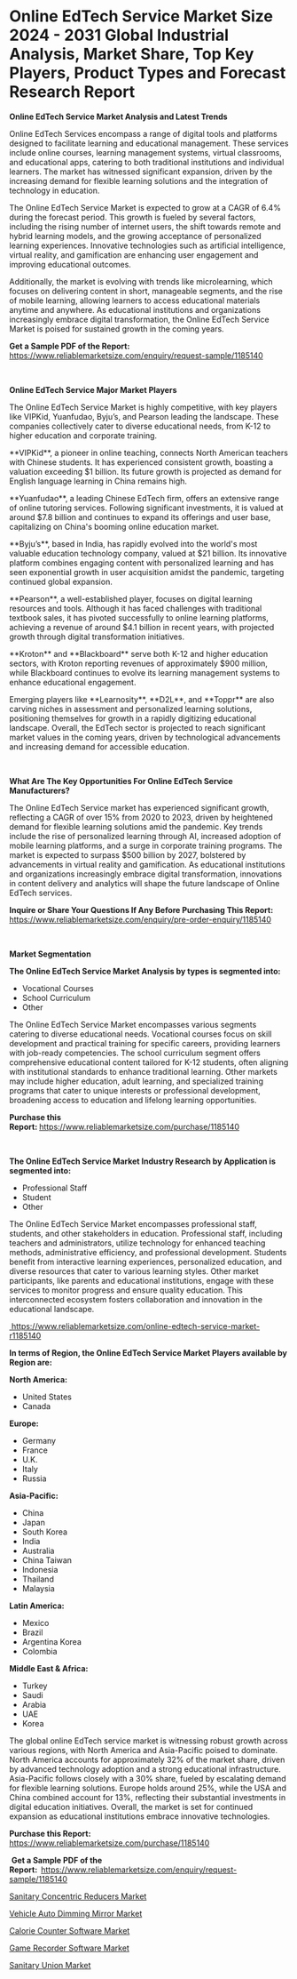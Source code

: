 <p><h1>Online EdTech Service Market Size 2024 - 2031 Global Industrial Analysis, Market Share, Top Key Players, Product Types and Forecast Research Report</h1></p><p><strong>Online EdTech Service Market Analysis and Latest Trends</strong></p>
<p><p>Online EdTech Services encompass a range of digital tools and platforms designed to facilitate learning and educational management. These services include online courses, learning management systems, virtual classrooms, and educational apps, catering to both traditional institutions and individual learners. The market has witnessed significant expansion, driven by the increasing demand for flexible learning solutions and the integration of technology in education.</p><p>The Online EdTech Service Market is expected to grow at a CAGR of 6.4% during the forecast period. This growth is fueled by several factors, including the rising number of internet users, the shift towards remote and hybrid learning models, and the growing acceptance of personalized learning experiences. Innovative technologies such as artificial intelligence, virtual reality, and gamification are enhancing user engagement and improving educational outcomes.</p><p>Additionally, the market is evolving with trends like microlearning, which focuses on delivering content in short, manageable segments, and the rise of mobile learning, allowing learners to access educational materials anytime and anywhere. As educational institutions and organizations increasingly embrace digital transformation, the Online EdTech Service Market is poised for sustained growth in the coming years.</p></p>
<p><strong>Get a Sample PDF of the Report:&nbsp;</strong> <a href="https://www.reliablemarketsize.com/enquiry/request-sample/1185140?utm_campaign=1186&utm_medium=2&utm_source=Github&utm_content=ia&utm_term=22102024&utm_id=online-edtech-service">https://www.reliablemarketsize.com/enquiry/request-sample/1185140</a></p>
<p>&nbsp;</p>
<p><strong>Online EdTech Service Major Market Players</strong></p>
<p><p>The Online EdTech Service Market is highly competitive, with key players like VIPKid, Yuanfudao, Byju’s, and Pearson leading the landscape. These companies collectively cater to diverse educational needs, from K-12 to higher education and corporate training.</p><p>**VIPKid**, a pioneer in online teaching, connects North American teachers with Chinese students. It has experienced consistent growth, boasting a valuation exceeding $1 billion. Its future growth is projected as demand for English language learning in China remains high.</p><p>**Yuanfudao**, a leading Chinese EdTech firm, offers an extensive range of online tutoring services. Following significant investments, it is valued at around $7.8 billion and continues to expand its offerings and user base, capitalizing on China's booming online education market.</p><p>**Byju’s**, based in India, has rapidly evolved into the world's most valuable education technology company, valued at $21 billion. Its innovative platform combines engaging content with personalized learning and has seen exponential growth in user acquisition amidst the pandemic, targeting continued global expansion.</p><p>**Pearson**, a well-established player, focuses on digital learning resources and tools. Although it has faced challenges with traditional textbook sales, it has pivoted successfully to online learning platforms, achieving a revenue of around $4.1 billion in recent years, with projected growth through digital transformation initiatives.</p><p>**Kroton** and **Blackboard** serve both K-12 and higher education sectors, with Kroton reporting revenues of approximately $900 million, while Blackboard continues to evolve its learning management systems to enhance educational engagement.</p><p>Emerging players like **Learnosity**, **D2L**, and **Toppr** are also carving niches in assessment and personalized learning solutions, positioning themselves for growth in a rapidly digitizing educational landscape. Overall, the EdTech sector is projected to reach significant market values in the coming years, driven by technological advancements and increasing demand for accessible education.</p></p>
<p>&nbsp;</p>
<p><strong>What Are The Key Opportunities For Online EdTech Service Manufacturers?</strong></p>
<p><p>The Online EdTech Service market has experienced significant growth, reflecting a CAGR of over 15% from 2020 to 2023, driven by heightened demand for flexible learning solutions amid the pandemic. Key trends include the rise of personalized learning through AI, increased adoption of mobile learning platforms, and a surge in corporate training programs. The market is expected to surpass $500 billion by 2027, bolstered by advancements in virtual reality and gamification. As educational institutions and organizations increasingly embrace digital transformation, innovations in content delivery and analytics will shape the future landscape of Online EdTech services.</p></p>
<p><strong>Inquire or Share Your Questions If Any Before Purchasing This Report:</strong> <a href="https://www.reliablemarketsize.com/enquiry/pre-order-enquiry/1185140?utm_campaign=1186&utm_medium=2&utm_source=Github&utm_content=ia&utm_term=22102024&utm_id=online-edtech-service">https://www.reliablemarketsize.com/enquiry/pre-order-enquiry/1185140</a></p>
<p>&nbsp;</p>
<p><strong>Market Segmentation</strong></p>
<p><strong>The Online EdTech Service Market Analysis by types is segmented into:</strong></p>
<p><ul><li>Vocational Courses</li><li>School Curriculum</li><li>Other</li></ul></p>
<p><p>The Online EdTech Service Market encompasses various segments catering to diverse educational needs. Vocational courses focus on skill development and practical training for specific careers, providing learners with job-ready competencies. The school curriculum segment offers comprehensive educational content tailored for K-12 students, often aligning with institutional standards to enhance traditional learning. Other markets may include higher education, adult learning, and specialized training programs that cater to unique interests or professional development, broadening access to education and lifelong learning opportunities.</p></p>
<p><strong>Purchase this Report:&nbsp;</strong><a href="https://www.reliablemarketsize.com/purchase/1185140?utm_campaign=1186&utm_medium=2&utm_source=Github&utm_content=ia&utm_term=22102024&utm_id=online-edtech-service">https://www.reliablemarketsize.com/purchase/1185140</a></p>
<p>&nbsp;</p>
<p><strong>The Online EdTech Service Market Industry Research by Application is segmented into:</strong></p>
<p><ul><li>Professional Staff</li><li>Student</li><li>Other</li></ul></p>
<p><p>The Online EdTech Service Market encompasses professional staff, students, and other stakeholders in education. Professional staff, including teachers and administrators, utilize technology for enhanced teaching methods, administrative efficiency, and professional development. Students benefit from interactive learning experiences, personalized education, and diverse resources that cater to various learning styles. Other market participants, like parents and educational institutions, engage with these services to monitor progress and ensure quality education. This interconnected ecosystem fosters collaboration and innovation in the educational landscape.</p></p>
<p><a href="https://www.reliablemarketsize.com/online-edtech-service-market-r1185140?utm_campaign=1186&utm_medium=2&utm_source=Github&utm_content=ia&utm_term=22102024&utm_id=online-edtech-service">&nbsp;https://www.reliablemarketsize.com/online-edtech-service-market-r1185140</a></p>
<p><strong>In terms of Region, the Online EdTech Service Market Players available by Region are:</strong></p>
<p>
    <p> <strong> North America: </strong>
        <ul>
            <li>United States</li>
            <li>Canada</li>
        </ul>
        </p> 
    <p> <strong> Europe: </strong>
        <ul>
            <li>Germany</li>
            <li>France</li>
            <li>U.K.</li>
            <li>Italy</li>
            <li>Russia</li>
        </ul>
        </p> 
    <p> <strong> Asia-Pacific: </strong>
        <ul>
            <li>China</li>
            <li>Japan</li>
            <li>South Korea</li>
            <li>India</li>
            <li>Australia</li>
            <li>China Taiwan</li>
            <li>Indonesia</li>
            <li>Thailand</li>
            <li>Malaysia</li>
        </ul>
        </p> 
    <p> <strong> Latin America: </strong>
        <ul>
            <li>Mexico</li>
            <li>Brazil</li>
            <li>Argentina Korea</li>
            <li>Colombia</li>
        </ul>
        </p> 
    <p> <strong> Middle East & Africa: </strong>
        <ul>
            <li>Turkey</li>
            <li>Saudi</li>
            <li>Arabia</li>
            <li>UAE</li>
            <li>Korea</li>
        </ul>
    </p>
    </p>
<p><p>The global online EdTech service market is witnessing robust growth across various regions, with North America and Asia-Pacific poised to dominate. North America accounts for approximately 32% of the market share, driven by advanced technology adoption and a strong educational infrastructure. Asia-Pacific follows closely with a 30% share, fueled by escalating demand for flexible learning solutions. Europe holds around 25%, while the USA and China combined account for 13%, reflecting their substantial investments in digital education initiatives. Overall, the market is set for continued expansion as educational institutions embrace innovative technologies.</p></p>
<p><strong>Purchase this Report: </strong><a href="https://www.reliablemarketsize.com/purchase/1185140?utm_campaign=1186&utm_medium=2&utm_source=Github&utm_content=ia&utm_term=22102024&utm_id=online-edtech-service">https://www.reliablemarketsize.com/purchase/1185140</a></p>
<p>&nbsp;<strong>Get a Sample PDF of the Report:&nbsp;&nbsp;</strong><a href="https://www.reliablemarketsize.com/enquiry/request-sample/1185140?utm_campaign=1186&utm_medium=2&utm_source=Github&utm_content=ia&utm_term=22102024&utm_id=online-edtech-service">https://www.reliablemarketsize.com/enquiry/request-sample/1185140</a></p>
<p><strong></strong></p>
<p><p><a href="https://issuu.com/reportprime-2/docs/sanitary-concentric-reducers-market_adc983bd99ea29?utm_campaign=1186&utm_medium=2&utm_source=Github&utm_content=ia&utm_term=22102024&utm_id=online-edtech-service">Sanitary Concentric Reducers Market</a></p><p><a href="https://github.com/siennagx1ahafter/Market-Research-Report-List-1/blob/main/vehicle-auto-dimming-mirror-market.md?utm_campaign=1186&utm_medium=2&utm_source=Github&utm_content=ia&utm_term=22102024&utm_id=online-edtech-service">Vehicle Auto Dimming Mirror Market</a></p><p><a href="https://www.linkedin.com/pulse/calorie-counter-software-market-growth-outlook-from-2024-2031-vi5sc?utm_campaign=1186&utm_medium=2&utm_source=Github&utm_content=ia&utm_term=22102024&utm_id=online-edtech-service">Calorie Counter Software Market</a></p><p><a href="https://www.linkedin.com/pulse/strategic-forecast-game-recorder-software-market-growth-trends-j7ebc?utm_campaign=1186&utm_medium=2&utm_source=Github&utm_content=ia&utm_term=22102024&utm_id=online-edtech-service">Game Recorder Software Market</a></p><p><a href="https://issuu.com/reportprime-2/docs/sanitary-union-market-size-2030.ppt_2731dc23fb65bf?utm_campaign=1186&utm_medium=2&utm_source=Github&utm_content=ia&utm_term=22102024&utm_id=online-edtech-service">Sanitary Union Market</a></p></p>